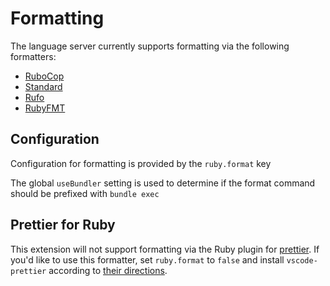 # Formatting

The language server currently supports formatting via the following formatters:

- [RuboCop](https://github.com/rubocop-hq/rubocop)
- [Standard](https://github.com/testdouble/standard)
- [Rufo](https://github.com/ruby-formatter/rufo)
- [RubyFMT](https://github.com/penelopezone/rubyfmt)

## Configuration

Configuration for formatting is provided by the `ruby.format` key

The global `useBundler` setting is used to determine if the format command should be prefixed with `bundle exec`

## Prettier for Ruby

This extension will not support formatting via the Ruby plugin for [prettier](https://prettier.io/). If you'd like to use this formatter, set `ruby.format` to `false` and install `vscode-prettier` according to [their directions](https://prettier.io/docs/en/editors.html#visual-studio-code).

